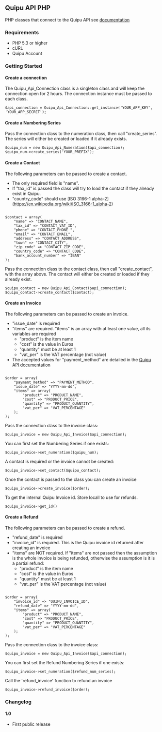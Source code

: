 ## Quipu API PHP ##

PHP classes that connect to the Quipu API see [documentation](http://quipuapp.github.io/api-v1-docs/)

### Requirements

- PHP 5.3 or higher
- cURL
- Quipu Account

### Getting Started

#### Create a connection

The Quipu_Api_Connection class is a singleton class and will keep the connection open for 2 hours.  The connection instance must be passed to each class.

<pre><code>$api_connection = Quipu_Api_Connection::get_instance('YOUR_APP_KEY', 'YOUR_APP_SECRET');</code></pre>

#### Create a Numbering Series
Pass the connection class to the numeration class, then call "create_series".  The series will either be created or loaded if it already exists.

<pre><code>$quipu_num = new Quipu_Api_Numeration($api_connection);
$quipu_num->create_series('YOUR_PREFIX');</code></pre>

#### Create a Contact
The following parameters can be passed to create a contact.  
- The only required field is "name".  
- If "tax_id" is passed the class will try to load the contact if they already exist in Quipu.
- "country_code" should use [ISO 3166-1 alpha-2] (https://en.wikipedia.org/wiki/ISO_3166-1_alpha-2)

<pre><code>
$contact = array(
	"name" => "CONTACT_NAME",
	"tax_id" => "CONTACT_VAT_ID",
	"phone" => "CONTACT_PHONE ",
	"email" => "CONTACT_EMAIL",
	"address" => "CONTACT_ADDRESS",
	"town" => "CONTACT_CITY",
	"zip_code" => "CONTACT_ZIP_CODE",
	"country_code" => "CONTACT_CODE",
	"bank_account_number" => "IBAN"
);
</code></pre>

Pass the connection class to the contact class, then call "create_contact", with the array above.  The contact will either be created or loaded if they already exist.

<pre><code>$quipu_contact = new Quipu_Api_Contact($api_connection);
$quipu_contact->create_contact($contact);</code></pre>

#### Create an Invoice
The following parameters can be passed to create an invoice.  
- "issue_date" is required
- "items" are required. "items" is an array with at least one value, all its variables are required
  - "product" is the item name
  - "cost" is the value in Euros
  - "quantity" must be at least 1
  - "vat_per" is the VAT percentage (not value)
- The accepted values for "payment_method" are detailed in the [Quipu API documentation](http://quipuapp.github.io/api-v1-docs/?shell#attributes)

<pre><code>
$order = array(
	"payment_method" => "PAYMENT_METHOD",
	"issue_date" => "YYYY-mm-dd",
	"items" => array(
		"product" => "PRODUCT_NAME",
		"cost" => "PRODUCT_PRICE",
		"quantity" => "PRODUCT_QUANTITY",
		"vat_per" => "VAT_PERCENTAGE"
	);
);
</code></pre>

Pass the connection class to the invoice class:

<pre><code>$quipu_invoice = new Quipu_Api_Invoice($api_connection);</code></pre>

You can first set the Numbering Series if one exists:

<pre><code>$quipu_invoice->set_numeration($quipu_num);</code></pre>

A contact is required or the invoice cannot be created:

<pre><code>$quipu_invoice->set_contact($quipu_contact);</code></pre>

Once the contact is passed to the class you can create an invoice

<pre><code>$quipu_invoice->create_invoice($order);</code></pre>

To get the internal Quipu Invoice id.  Store locall to use for refunds.
<pre><code>$quipu_invoice->get_id()</code></pre>

#### Create a Refund
The following parameters can be passed to create a refund.  
- "refund_date" is required
- "invoice_id" is required.  This is the Quipu invoice id returned after creating an invoice 
- "items" are NOT required. If "items" are not passed then the assumption is the whole invoice is being refunded, otherwise the assumption is it is a partial refund:
  - "product" is the item name
  - "cost" is the value in Euros
  - "quantity" must be at least 1
  - "vat_per" is the VAT percentage (not value)

<pre><code>
$order = array(
	"invoice_id" => "QUIPU_INVOICE_ID",
	"refund_date" => "YYYY-mm-dd",
	"items" => array(
		"product" => "PRODUCT_NAME",
		"cost" => "PRODUCT_PRICE",
		"quantity" => "PRODUCT_QUANTITY",
		"vat_per" => "VAT_PERCENTAGE"
	);
);
</code></pre>

Pass the connection class to the invoice class:

<pre><code>$quipu_invoice = new Quipu_Api_Invoice($api_connection);</code></pre>

You can first set the Refund Numbering Series if one exists:

<pre><code>$quipu_invoice->set_numeration($refund_num_series);</code></pre>

Call the 'refund_invoice' function to refund an invoice

<pre><code>$quipu_invoice->refund_invoice($order);</code></pre>

### Changelog

#### 1.0
* First public release
